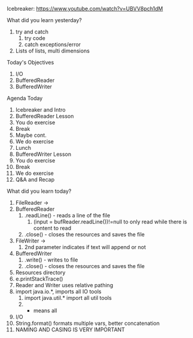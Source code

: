 Icebreaker: https://www.youtube.com/watch?v=UBVV8pch1dM

What did you learn yesterday?

1. try and catch
   1. try code
   2. catch exceptions/error
2. Lists of lists, multi dimensions

Today's Objectives

1. I/O
2. BufferedReader
3. BufferedWriter

Agenda Today

1. Icebreaker and Intro
2. BufferedReader Lesson
3. You do exercise
4. Break
5. Maybe cont.
6. We do exercise
7. Lunch
8. BufferedWriter Lesson
9. You do exercise
10. Break
11. We do exercise
12. Q&A and Recap


What did you learn today?

1. FileReader ->
2. BufferedReader
   1. .readLine() - reads a line of the file
      1. (input = bufReader.readLine())!=null to only read while there is content to read
   2. .close() - closes the resources and saves the file
3. FileWriter ->
   1. 2nd parameter indicates if text will append or not
4. BufferedWriter
   1. .write() - writes to file
   2. .close() - closes the resources and saves the file
5. Resources directory
6. e.printStackTrace()
7. Reader and Writer uses relative pathing
8. import java.io.*, imports all IO tools
   1. import java.util.* import all util tools
   2. * means all
9.  I/O
10. String.format() formats multiple vars, better concatenation
11. NAMING AND CASING IS VERY IMPORTANT